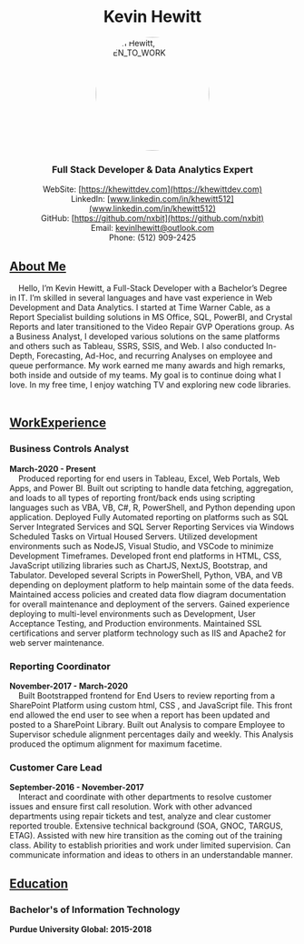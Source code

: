<div style="text-align: center;">

# **Kevin Hewitt**

</div>
<div style="width: 100%; display: flex; align-items: center; justify-content: center;">
<img 
    width="200" 
    src="https://media.licdn.com/dms/image/D5635AQHBpFuEjRLSNA/profile-framedphoto-shrink_400_400/0/1689687698432?e=1690329600&amp;v=beta&amp;t=072qkHAIudvS6nK5ky0UOBQIBrDTim-dF9B-JCQeGWY" 
    height="200" 
    alt="Kevin Hewitt, #OPEN_TO_WORK"
    style="border-radius: 50%"></br>
</div>
<div style="text-align: center;">

### **Full Stack Developer & Data Analytics Expert**
WebSite: [https://khewittdev.com](https://khewittdev.com)<br>
LinkedIn: [www.linkedin.com/in/khewitt512](www.linkedin.com/in/khewitt512)<br>
GitHub: [https://github.com/nxbit](https://github.com/nxbit)<br>
Email: [kevinlhewitt@outlook.com](mailto:kevinlhewitt@outlook.com)<br>
Phone: (512) 909-2425

</div>

## <ins>About Me</ins>
&nbsp;&nbsp;&nbsp;&nbsp;Hello, I’m Kevin Hewitt, a Full-Stack Developer with a Bachelor’s Degree in IT. I’m skilled in several languages and have vast experience in Web Development and Data Analytics. I started at Time Warner Cable, as a Report Specialist building solutions in MS Office, SQL, PowerBI, and Crystal Reports and later transitioned to the Video Repair GVP Operations group. As a Business Analyst, I developed various solutions on the same platforms and others such as Tableau, SSRS, SSIS, and Web. I also conducted In-Depth, Forecasting, Ad-Hoc, and recurring Analyses on employee and queue performance.  My work earned me many awards and high remarks, both inside and outside of my teams. My goal is to continue doing what I love. In my free time, I enjoy watching TV and exploring new code libraries.
<br><br>

## <ins>WorkExperience</ins>
### **Business Controls Analyst**<br>
**March-2020 - Present**<br>
&nbsp;&nbsp;&nbsp;&nbsp;Produced reporting for end users in Tableau, Excel, Web Portals, Web Apps, and Power BI. Built out scripting to handle data fetching, aggregation, and loads to all types of reporting front/back ends using scripting languages such as VBA, VB, C#, R, PowerShell, and Python depending upon application. Deployed Fully Automated reporting on platforms such as SQL Server Integrated Services and SQL Server Reporting Services via Windows Scheduled Tasks on Virtual Housed Servers. Utilized development environments such as NodeJS, Visual Studio, and VSCode to minimize Development Timeframes. Developed front end platforms in HTML, CSS, JavaScript utilizing libraries such as ChartJS, NextJS, Bootstrap, and Tabulator. Developed several Scripts in PowerShell, Python, VBA, and VB depending on deployment platform to help maintain some of the data feeds. Maintained access policies and created data flow diagram documentation for overall maintenance and deployment of the servers. Gained experience deploying to multi-level environments such as Development, User Acceptance Testing, and Production environments. Maintained SSL certifications and server platform technology such as IIS and Apache2 for web server maintenance.

### **Reporting Coordinator**<br>
**November-2017 - March-2020**<br>
&nbsp;&nbsp;&nbsp;&nbsp;Built Bootstrapped frontend for End Users to review reporting from a SharePoint Platform using custom html, CSS , and JavaScript file. This front end allowed the end user to see when a report has been updated and posted to a SharePoint Library. Built out Analysis to compare Employee to Supervisor schedule alignment percentages daily and weekly. This Analysis produced the optimum alignment for maximum facetime.

### **Customer Care Lead**<br>
**September-2016 - November-2017**<br>
&nbsp;&nbsp;&nbsp;&nbsp;Interact and coordinate with other departments to resolve customer issues and ensure first call resolution. Work with other advanced departments using repair tickets and test, analyze and clear customer reported trouble. Extensive technical background (SOA, GNOC, TARGUS, ETAG). Assisted with new hire transition as the coming out of the training class. Ability to establish priorities and work under limited supervision. Can communicate information and ideas to others in an understandable manner.


## <ins>Education</ins><br>
### Bachelor's of Information Technology<br>
**Purdue University Global: 2015-2018**


